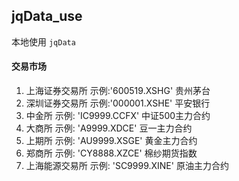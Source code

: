 ## jqData_use
本地使用 `jqData`

#### 交易市场
1. 上海证券交易所  示例:'600519.XSHG'  贵州茅台
1. 深圳证券交易所  示例:'000001.XSHE'  平安银行
1. 中金所         示例: 'IC9999.CCFX' 中证500主力合约
1. 大商所         示例: 'A9999.XDCE'  豆一主力合约
1. 上期所         示例: 'AU9999.XSGE' 黄金主力合约
1. 郑商所         示例: 'CY8888.XZCE' 棉纱期货指数
1. 上海能源交易所   示例: 'SC9999.XINE' 原油主力合约
